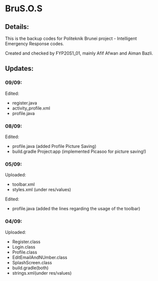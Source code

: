 # BruS.O.S

## Details:
This is the backup codes for Politeknik Brunei project - Intelligent Emergency Response codes.

Created and checked by FYP20S1_01, mainly Afif Afwan and Aiman Bazli.

## Updates: 

### 09/09:

Edited:
- register.java
- activity_profile.xml
- profile.java

### 08/09:

Edited:
- profile.java (added Profile Picture Saving)
- build.gradle Project:app (implemented Picasoo for picture saving!)

### 05/09:

Uploaded:

- toolbar.xml
- styles.xml (under res/values)

Edited:
- profile.java (added the lines regarding the usage of the toolbar) 


### 04/09:

Uploaded:

- Register.class
- Login.class
- Profile.class
- EditEmailAndNUmber.class
- SplashScreen.class
- build.gradle(both)
- strings.xml(under res/values)



